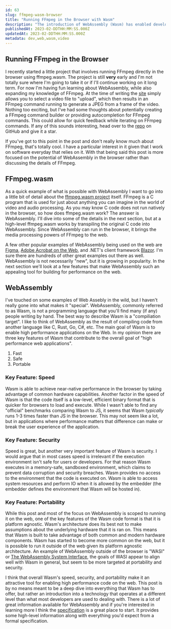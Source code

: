 ```yaml
---
id: 63
slug: ffmpeg-wasm-browser
title: "Running FFmpeg in the Browser with Wasm"
description: "The introduction of WebAssembly (Wasm) has enabled developers to create experiences on the web that rival native performance. In this post, I'll be providing a gentle introduction to WebAssembly and also share an example of how it is used to run FFmpeg directly in the browser."
publishedAt: 2023-02-DDTHH:MM:SS.000Z
updatedAt: 2023-02-DDTHH:MM:SS.000Z
metadata: dev,web,wasm,video
---
```


## Running FFmpeg in the Browser

I recently started a little project that involves running FFmpeg directly in the browser using ffmpeg.wasm. The project is still **very** early and I'm not totally sure where I'm going to take it or if I'll continue working on it long term. For now I'm having fun learning about WebAssembly, while also expanding my knowledge of FFmpeg. At the time of writing the [site](https://lovely-gecko-4fbf77.netlify.app/) simply allows you to select a video file to "upload", which then results in an FFmpeg command running to generate a JPEG from a frame of the video. Nothing too exciting, but I've had some thoughts about potentially creating a FFmpeg command builder or providing autocompletion for FFmpeg commands. This could allow for quick feedback while iterating on FFmpeg commands. If any of this sounds interesting, head over to the [repo](https://github.com/aaronmbos/browser-ffmpeg) on GitHub and give it a star.

If you've got to this point in the post and don't really know much about FFmpeg, that's totally cool. I have a particular interest in it given that I work on software everyday that relies on it. With that being said this post is more focused on the potential of WebAssembly in the browser rather than discussing the details of FFmpeg.

## FFmpeg.wasm

As a quick example of what is possible with WebAssembly I want to go into a little bit of detail about the [ffmpeg.wasm project](https://github.com/ffmpegwasm/ffmpeg.wasm) itself. FFmpeg is a C program that is used for just about anything you can imagine in the world of video and audio processing. As you may know C code does not run natively in the browser, so how does ffmpeg.wasm work? The answer is WebAssembly. I'll dive into some of the details in the next section, but at a high-level ffmpeg.wasm works by transpiling the original C code into WebAssembly. Since WebAssembly can run in the browser, it brings the media processing powers of FFmpeg to the web.

A few other popular examples of WebAssembly being used on the web are [Figma](https://www.figma.com/blog/webassembly-cut-figmas-load-time-by-3x/), [Adobe Acrobat on the Web](https://blog.developer.adobe.com/acrobat-on-the-web-powered-by-webassembly-782385e4947e), and .NET's client framework [Blazor](https://dotnet.microsoft.com/en-us/apps/aspnet/web-apps/blazor). I'm sure there are hundreds of other great examples out there as well. WebAssembly is not necessarily "new", but it is growing in popularity. In the next section we'll look at a few features that make WebAssembly such an appealing tool for building for performance on the web.

## WebAssembly

I've touched on some examples of Web Assebly in the wild, but I haven't really gone into what makes it "special". WebAssembly, commonly referred to as Wasm, is not a programming language that you'll find many (if any) people writing by hand. The best way to describe Wasm is a "compiliation target". I like to think of WebAssembly as the result of compiling code from another language like C, Rust, Go, C#, etc. The main goal of Wasm is to enable high performance applications on the Web. In my opinion there are three key features of Wasm that contribute to the overall goal of "high performance web applications".

1. Fast
1. Safe
1. Portable

### Key Feature: Speed

Wasm is able to achieve near-native performance in the browser by taking advantage of common hardware capabilities. Another factor in the speed of Wasm is that the code itself is a low-level, efficient binary format that is quicker for browsers to load and execute. While I wasn't able to find any "official" benchmarks comparing Wasm to JS, it seems that Wasm _typically_ runs 1-3 times faster than JS in the browser. This may not seem like a lot, but in applications where performance matters that difference can make or break the user experience of the application.

### Key Feature: Security

Speed is great, but another very important feature of Wasm is security. I would argue that in most cases speed is irrelevant if the execution environment isn't safe for users or developers. For that reason Wasm executes in a memory-safe, sandboxed environment, which claims to prevent data corruption and security breaches. Wasm provides no access to the environment that the code is executed on. Wasm is able to access system resources and perform IO when it is allowed by the embedder (the embedder defines the environment that Wasm will be hosted in).

### Key Feature: Portability

While this post and most of the focus on WebAssembly is scoped to running it on the web, one of the key features of the Wasm code format is that it is platform agnostic. Wasm's architecture does its best not to make assumptions about the underlying hardware that it is ran on. This means that Wasm is built to take advantage of both common and modern hardware components. Wasm has started to become more common on the web, but it is possible to run it outside of the web given its platform agnostic architecture. An example of WebAssembly outside of the browser is "WASI" or [The WebAssembly System Interface](https://wasi.dev/), the goals of WASI appear to align well with Wasm in general, but seem to be more targeted at portability and security.

I think that overall Wasm's speed, security, and portability make it an attractive tool for enabling high performance code on the web. This post is by no means meant to be a deep dive into everything that Wasm has to offer, but rather an introduction into a technology that operates at a different level than what most developers are used to dealing with. There is a lot of great information available for WebAssembly and if you're interested in learning more I think the [specification](https://webassembly.github.io/spec/core/index.html) is a great place to start. It provides some high-level information along with everything you'd expect from a formal specification.
